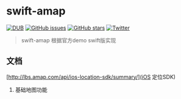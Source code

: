 # swift-amap

[![DUB](https://img.shields.io/badge/Swift-3.1-orange.svg)]()
[![GitHub issues](https://img.shields.io/github/issues/googlb/swift-amap.svg)](https://github.com/googlb/swift-amap/issues)
[![GitHub stars](https://img.shields.io/github/stars/googlb/swift-amap.svg)](https://github.com/googlb/swift-amap/stargazers)
[![Twitter](https://img.shields.io/twitter/url/https/github.com/googlb/swift-amap.svg?style=social)](https://twitter.com/intent/tweet?text=Wow:&url=%5Bobject%20Object%5D)


> swift-amap 根据官方demo swift版实现

## 文档
[http://lbs.amap.com/api/ios-location-sdk/summary/](iOS 定位SDK)
1. 基础地图功能
